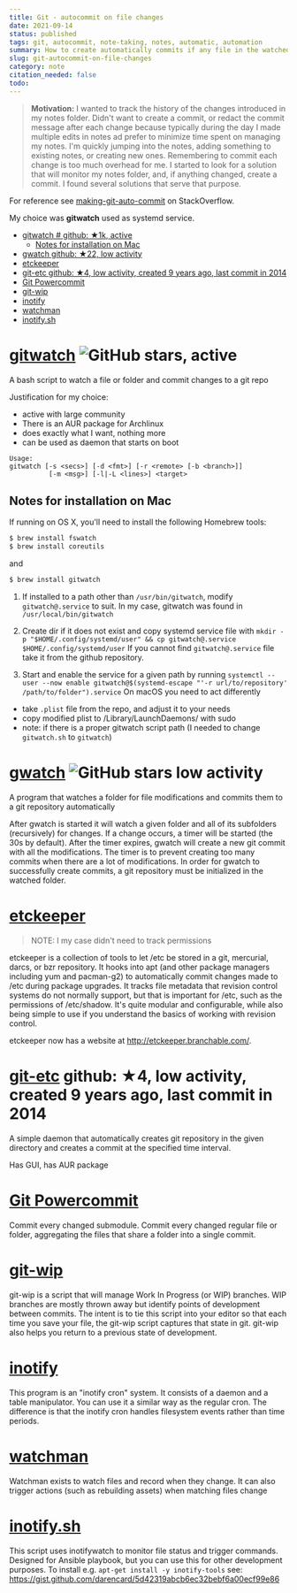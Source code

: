 ```yaml
---
title: Git - autocommit on file changes
date: 2021-09-14
status: published
tags: git, autocommit, note-taking, notes, automatic, automation
summary: How to create automatically commits if any file in the watched folder was changed
slug: git-autocommit-on-file-changes
category: note
citation_needed: false
todo: 
---
```


> **Motivation:** I wanted to track the history of the changes introduced in my notes folder. Didn't want to create a commit, or redact the commit message after each change because typically during the day I made multiple edits in notes ad prefer to minimize time spent on managing my notes. I'm quickly jumping into the notes, adding something to existing notes, or creating new ones. Remembering to commit each change is too much overhead for me. I started to look for a solution that will monitor my notes folder, and, if anything changed, create a commit. I found several solutions that serve that purpose.

For reference see [making-git-auto-commit](https://stackoverflow.com/questions/420143/making-git-auto-commit) on StackOverflow.

My choice was **gitwatch** used as systemd service.

<!-- MarkdownTOC levels='1,2,3' autolink=True autoanchor=True -->

- [gitwatch # github: ★1k, active](#gitwatch--github-%E2%98%851k-active)
    - [Notes for installation on Mac](#notes-for-installation-on-mac)
- [gwatch github: ★22, low activity](#gwatch-github-%E2%98%8522-low-activity)
- [etckeeper](#etckeeper)
- [git-etc github: ★4, low activity, created 9 years ago, last commit in 2014](#git-etc-github-%E2%98%854-low-activity-created-9-years-ago-last-commit-in-2014)
- [Git Powercommit](#git-powercommit)
- [git-wip](#git-wip)
- [inotify](#inotify)
- [watchman](#watchman)
- [inotify.sh](#inotifysh)

<!-- /MarkdownTOC -->

<a id="gitwatch--github-%E2%98%851k-active"></a>
# [gitwatch](https://github.com/gitwatch/gitwatch) ![GitHub stars](https://img.shields.io/github/stars/gitwatch/gitwatch.svg?logo=github), active
A bash script to watch a file or folder and commit changes to a git repo

Justification for my choice:
- active with large community
- There is an AUR package for Archlinux
- does exactly what I want, nothing more
- can be used as daemon that starts on boot

```
Usage:
gitwatch [-s <secs>] [-d <fmt>] [-r <remote> [-b <branch>]]
          [-m <msg>] [-l|-L <lines>] <target>
```

<a id="notes-for-installation-on-mac"></a>
## Notes for installation on Mac
If running on OS X, you'll need to install the following Homebrew tools:
```sh
$ brew install fswatch
$ brew install coreutils
```
and
```sh
$ brew install gitwatch
```

1. If installed to a path other than `/usr/bin/gitwatch`, modify `gitwatch@.service` to suit. In my case, gitwatch was found in `/usr/local/bin/gitwatch`
2. Create dir if it does not exist and copy systemd service file with `mkdir -p "$HOME/.config/systemd/user" && cp gitwatch@.service $HOME/.config/systemd/user`
If you cannot find `gitwatch@.service` file take it from the github repository.

3. Start and enable the service for a given path by running `systemctl --user --now enable gitwatch@$(systemd-escape "'-r url/to/repository' /path/to/folder").service`
On macOS you need to act differently
- take `.plist` file from the repo, and adjust it to your needs
- copy modified plist to  /Library/LaunchDaemons/ with sudo
- note: if there is a proper gitwatch script path (I needed to change `gitwatch.sh` to `gitwatch`)

<a id="gwatch-github-%E2%98%8522-low-activity"></a>
# [gwatch](https://github.com/jw0k/gwatch) ![GitHub stars](https://img.shields.io/github/stars/jw0k/gwatch.svg?logo=github) low activity
A program that watches a folder for file modifications and commits them to a git repository automatically

After gwatch is started it will watch a given folder and all of its subfolders (recursively) for changes. If a change occurs, a timer will be started (the 30s by default). After the timer expires, gwatch will create a new git commit with all the modifications. The timer is to prevent creating too many commits when there are a lot of modifications. In order for gwatch to successfully create commits, a git repository must be initialized in the watched folder.

<a id="etckeeper"></a>
# [etckeeper](http://joeyh.name/code/etckeeper/)
> NOTE: I my case didn't need to track permissions

etckeeper is a collection of tools to let /etc be stored in a git, mercurial, darcs, or bzr repository. It hooks into apt (and other package managers including yum and pacman-g2) to automatically commit changes made to /etc during package upgrades. It tracks file metadata that revision control systems do not normally support, but that is important for /etc, such as the permissions of /etc/shadow. It's quite modular and configurable, while also being simple to use if you understand the basics of working with revision control.

etckeeper now has a website at http://etckeeper.branchable.com/.

<a id="git-etc-github-%E2%98%854-low-activity-created-9-years-ago-last-commit-in-2014"></a>
# [git-etc](https://arcanis.me/projects/git-etc) github: ★4, low activity, created 9 years ago, last commit in 2014
A simple daemon that automatically creates git repository in the given directory and creates a commit at the specified time interval.

Has GUI, has AUR package


<a id="git-powercommit"></a>
# [Git Powercommit](https://github.com/grwlf/git-powercommit)
Commit every changed submodule. Commit every changed regular file or folder, aggregating the files that share a folder into a single commit.


<a id="git-wip"></a>
# [git-wip](https://github.com/bartman/git-wip)
git-wip is a script that will manage Work In Progress (or WIP) branches. WIP branches are mostly thrown away but identify points of development between commits. The intent is to tie this script into your editor so that each time you save your file, the git-wip script captures that state in git. git-wip also helps you return to a previous state of development.

<a id="inotify"></a>
# [inotify](http://inotify.aiken.cz/?section=incron&page=about&lang=en)
This program is an "inotify cron" system. It consists of a daemon and a table manipulator. You can use it a similar way as the regular cron. The difference is that the inotify cron handles filesystem events rather than time periods.

<a id="watchman"></a>
# [watchman](https://facebook.github.io/watchman/)
Watchman exists to watch files and record when they change. It can also trigger actions (such as rebuilding assets) when matching files change


<a id="inotifysh"></a>
# [inotify.sh](https://github.com/nzvincent/nzvincent-github/blob/master/inotify-tools/inotify.sh)
This script uses inotifywatch to monitor file status and trigger commands.
Designed for Ansible playbook, but you can use this for other development purposes.
To install e.g. `apt-get install -y inotify-tools`
see: https://gist.github.com/darencard/5d42319abcb6ec32bebf6a00ecf99e86
